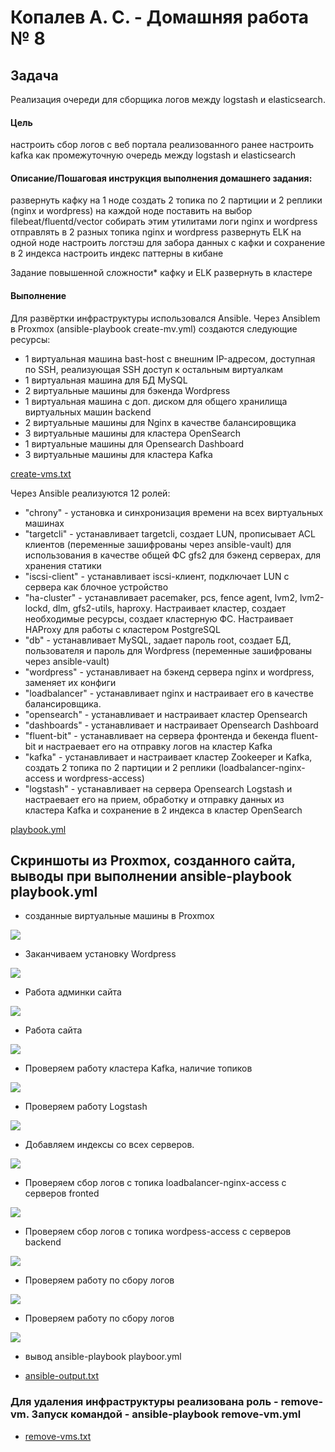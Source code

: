 #  Копалев А. С. - Домашняя работа № 8

## Задача
Реализация очереди для сборщика логов между logstash и elasticsearch.
#### Цель
настроить сбор логов с веб портала реализованного ранее
настроить kafka как промежуточную очередь между logstash и elasticsearch
#### Описание/Пошаговая инструкция выполнения домашнего задания:

развернуть кафку на 1 ноде
создать 2 топика по 2 партиции и 2 реплики (nginx и wordpress)
на каждой ноде поставить на выбор filebeat/fluentd/vector
собирать этим утилитами логи nginx и wordpress
отправлять в 2 разных топика nginx и wordpress
развернуть ELK на одной ноде
настроить логстэш для забора данных с кафки и сохранение в 2 индекса
настроить индекс паттерны в кибане

Задание повышенной сложности* кафку и ELK развернуть в кластере
#### Выполнение
Для развёртки инфраструктуры использовался Ansible.
Через Ansiblem в Proxmox (ansible-playbook create-mv.yml) создаются следующие ресурсы:
- 1 виртуальная машина bast-host с внешним IP-адресом, доступная по SSH, реализующая SSH доступ к остальным виртуалкам
- 1 виртуальная машина для БД MySQL
- 2 виртуальные машины для бэкенда Wordpress
- 1 виртуальная машина с доп. диском для общего хранилища виртуальных машин backend
- 2 виртуальные машины для Nginx в качестве балансировщика
- 3 виртуальные машины для кластера OpenSearch
- 1 виртуальные машины для Opensearch Dashboard
- 3 виртуальные машины для кластера Kafka

[create-vms.txt](./files/create-vms.txt)

Через Ansible реализуются 12 ролей:
 - "chrony" - установка и синхронизация времени на всех виртуальных машинах
 - "targetcli" - устанавливает targetcli, создает LUN, прописывает ACL клиентов (переменные зашифрованы через ansible-vault) для использования в качестве общей ФС gfs2 для бэкенд серверах, для хранения статики
 - "iscsi-client" - устанавливает iscsi-клиент, подключает LUN с сервера как блочное устройство 
 - "ha-cluster" - устанавливает pacemaker, pcs, fence agent, lvm2, lvm2-lockd, dlm, gfs2-utils, haproxy. Настраивает кластер, создает необходимые ресурсы, создает кластерную ФС. Настраивает HAProxy для работы с кластером PostgreSQL
 - "db" - устанавливает MySQL, задает пароль root, создает БД, пользователя и пароль для Wordpress (переменные зашифрованы через ansible-vault)
 - "wordpress" - устанавливает на бэкенд сервера nginx и wordpress, заменяет их конфиги
 - "loadbalancer" - устанавливает nginx и настраивает его в качестве балансировщика.
 - "opensearch" - устанавливает и настраивает кластер Opensearch
 - "dashboards" - устанавливает и настраивает Opensearch Dashboard
 - "fluent-bit" - устанавливает на сервера фронтенда и бекенда fluent-bit и настраевает его на отправку логов на кластер Kafka
 - "kafka" - устанавливает и настраивает кластер Zookeeper и Kafka, создать 2 топика по 2 партиции и 2 реплики (loadbalancer-nginx-access и wordpress-access)
 - "logstash" - устанавливает на сервера Opensearch Logstash и настраевает его на прием, обработку и отправку данных из кластера Kafka и сохранение в 2 индекса в кластер OpenSearch
 
[playbook.yml](./playbook.yml)

## Скриншоты из Proxmox, созданного сайта, выводы при выполнении ansible-playbook playbook.yml

- созданные виртуальные машины в Proxmox
  
![](files/pic/1.png)

- Заканчиваем установку Wordpress
  
![](files/pic/2.png)

- Работа админки сайта
  
![](files/pic/3.png)

- Работа сайта
  
![](files/pic/4.png)

- Проверяем работу кластера Kafka, наличие топиков

![](files/pic/5.png)

- Проверяем работу Logstash

![](files/pic/6.png)

- Добавляем индексы со всех серверов.

![](files/pic/7.png)

- Проверяем сбор логов c топика loadbalancer-nginx-access с серверов fronted

![](files/pic/8.png)

- Проверяем сбор логов c топика wordpess-access с серверов backend

![](files/pic/9.png)

- Проверяем работу по сбору логов

![](files/pic/10.png)

- Проверяем работу по сбору логов

![](files/pic/11.png)

- вывод ansible-playbook playboor.yml
  
- [ansible-output.txt](files/ansible-output.txt)

### Для удаления инфраструктуры реализована роль - remove-vm. Запуск командой - ansible-playbook remove-vm.yml

- [remove-vms.txt](files/remove-vms.txt)